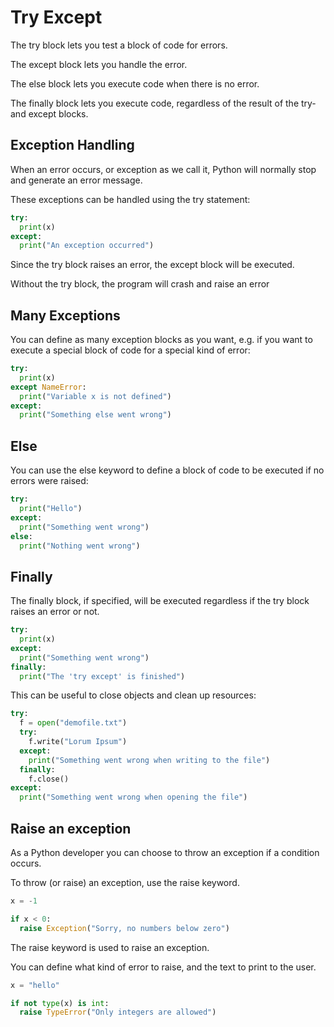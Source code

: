 # Try Except

The try block lets you test a block of code for errors.

The except block lets you handle the error.

The else block lets you execute code when there is no error.

The finally block lets you execute code, regardless of the result of the try- and except blocks.

## Exception Handling

When an error occurs, or exception as we call it, Python will normally stop and generate an error message.

These exceptions can be handled using the try statement:

``` Python
try:
  print(x)
except:
  print("An exception occurred")
```

Since the try block raises an error, the except block will be executed.

Without the try block, the program will crash and raise an error

## Many Exceptions
You can define as many exception blocks as you want, e.g. if you want to execute a special block of code for a special kind of error:


``` Python
try:
  print(x)
except NameError:
  print("Variable x is not defined")
except:
  print("Something else went wrong")
```

## Else
You can use the else keyword to define a block of code to be executed if no errors were raised:

``` Python
try:
  print("Hello")
except:
  print("Something went wrong")
else:
  print("Nothing went wrong")
```

## Finally
The finally block, if specified, will be executed regardless if the try block raises an error or not.

``` Python
try:
  print(x)
except:
  print("Something went wrong")
finally:
  print("The 'try except' is finished")
```

This can be useful to close objects and clean up resources:

``` Python
try:
  f = open("demofile.txt")
  try:
    f.write("Lorum Ipsum")
  except:
    print("Something went wrong when writing to the file")
  finally:
    f.close()
except:
  print("Something went wrong when opening the file")
```

## Raise an exception

As a Python developer you can choose to throw an exception if a condition occurs.

To throw (or raise) an exception, use the raise keyword.

``` Python
x = -1

if x < 0:
  raise Exception("Sorry, no numbers below zero")
```

The raise keyword is used to raise an exception.

You can define what kind of error to raise, and the text to print to the user.

``` Python
x = "hello"

if not type(x) is int:
  raise TypeError("Only integers are allowed")
```